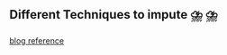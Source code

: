 ## Different Techniques to impute ⛈️ ⛈️

[blog reference](https://www.datacamp.com/tutorial/techniques-to-handle-missing-data-valuesrefer)